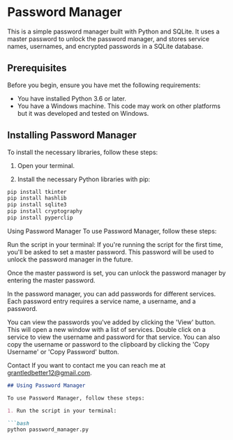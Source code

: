# Password Manager

This is a simple password manager built with Python and SQLite. It uses a master password to unlock the password manager, and stores service names, usernames, and encrypted passwords in a SQLite database.

## Prerequisites

Before you begin, ensure you have met the following requirements:

* You have installed Python 3.6 or later.
* You have a Windows machine. This code may work on other platforms but it was developed and tested on Windows.

## Installing Password Manager

To install the necessary libraries, follow these steps:

1. Open your terminal.

2. Install the necessary Python libraries with pip:

```bash
pip install tkinter
pip install hashlib
pip install sqlite3
pip install cryptography
pip install pyperclip
```

Using Password Manager
To use Password Manager, follow these steps:

Run the script in your terminal:
If you're running the script for the first time, you'll be asked to set a master password. This password will be used to unlock the password manager in the future.

Once the master password is set, you can unlock the password manager by entering the master password.

In the password manager, you can add passwords for different services. Each password entry requires a service name, a username, and a password.

You can view the passwords you've added by clicking the 'View' button. This will open a new window with a list of services. Double click on a service to view the username and password for that service. You can also copy the username or password to the clipboard by clicking the 'Copy Username' or 'Copy Password' button.

Contact
If you want to contact me you can reach me at grantledbetter12@gmail.com.

```markdown
## Using Password Manager

To use Password Manager, follow these steps:

1. Run the script in your terminal:

```bash
python password_manager.py